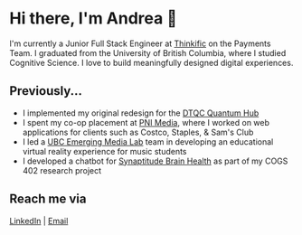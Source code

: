 # Hi there, I'm Andrea 👋
I'm currently a Junior Full Stack Engineer at [Thinkific](https://www.thinkific.com/) on the Payments Team. I graduated from the University of British Columbia, where I studied Cognitive Science. I love to build meaningfully designed digital experiences.
## Previously...
- I implemented my original redesign for the [DTQC Quantum Hub](https://github.com/dtquantumc/quantum-hub)
- I spent my co-op placement at [PNI Media](https://www.pnimedia.com/), where I worked on web applications for clients such as Costco, Staples, & Sam's Club
- I led a [UBC Emerging Media Lab](https://github.com/ubcemergingmedialab) team in developing an educational virtual reality experience for music students
- I developed a chatbot for [Synaptitude Brain Health](https://synaptitudebrainhealth.com/) as part of my COGS 402 research project
## Reach me via
[LinkedIn](https://www.linkedin.com/in/andreamtang/) | [Email](mailto:andreamtang@gmail.com)

<!--
**andreamtang/andreamtang** is a ✨ _special_ ✨ repository because its `README.md` (this file) appears on your GitHub profile.

Here are some ideas to get you started:

- 🔭 I’m currently working on ...
- 🌱 I’m currently learning ...
- 👯 I’m looking to collaborate on ...
- 🤔 I’m looking for help with ...
- 💬 Ask me about ...
- 📫 How to reach me: ...
- 😄 Pronouns: ...
- ⚡ Fun fact: ...
-->
